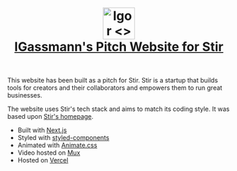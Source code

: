 <h1 align="center">
  <a href="https://igor4stir.com/">
    <img alt="Igor <> Stir" title="Igor <> Stir" src="https://github.com/IGassmann/stir-pitch-website/blob/main/public/favicon/apple-icon-144x144.png" height="72" 
width="72">
    <br>
    IGassmann's Pitch Website for Stir
  </a>
</h1>
<br>

This website has been built as a pitch for Stir. Stir is a startup that builds tools for creators 
and their collaborators and empowers them to run great businesses.

The website uses Stir's tech stack and aims to match its coding style. It was based upon
[Stir's homepage](https://usestir.com/).

- Built with [Next.js](https://nextjs.org/)
- Styled with [styled-components](https://styled-components.com/)
- Animated with [Animate.css](https://animate.style/)
- Video hosted on [Mux](https://mux.com/)
- Hosted on [Vercel](https://vercel.com/)